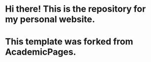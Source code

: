
# Hi there! This is the repository for my personal website. 
# This template was forked from AcademicPages.
